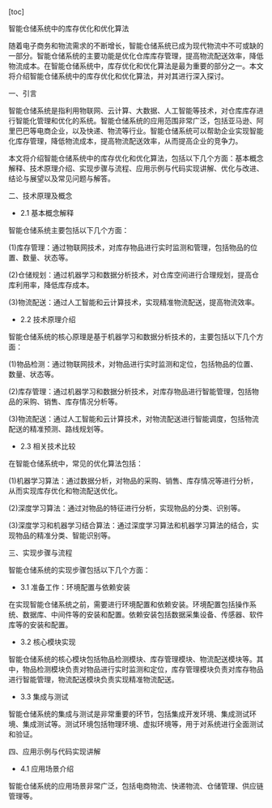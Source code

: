 
[toc]                    
                
                
智能仓储系统中的库存优化和优化算法

随着电子商务和物流需求的不断增长，智能仓储系统已成为现代物流中不可或缺的一部分。智能仓储系统的主要功能是优化仓库库存管理，提高物流配送效率，降低物流成本。在智能仓储系统中，库存优化和优化算法是最为重要的部分之一。本文将介绍智能仓储系统中的库存优化和优化算法，并对其进行深入探讨。

一、引言

智能仓储系统是指利用物联网、云计算、大数据、人工智能等技术，对仓库库存进行智能化管理和优化的系统。智能仓储系统的应用范围非常广泛，包括亚马逊、阿里巴巴等电商企业，以及快递、物流等行业。智能仓储系统可以帮助企业实现智能化库存管理，降低物流成本，提高物流配送效率，从而提高企业的竞争力。

本文将介绍智能仓储系统中的库存优化和优化算法，包括以下几个方面：基本概念解释、技术原理介绍、实现步骤与流程、应用示例与代码实现讲解、优化与改进、结论与展望以及常见问题与解答。

二、技术原理及概念

- 2.1 基本概念解释

智能仓储系统主要包括以下几个方面：

(1)库存管理：通过物联网技术，对库存物品进行实时监测和管理，包括物品的位置、数量、状态等。

(2)仓储规划：通过机器学习和数据分析技术，对仓库空间进行合理规划，提高仓库利用率，降低库存成本。

(3)物流配送：通过人工智能和云计算技术，实现精准物流配送，提高物流效率。

- 2.2 技术原理介绍

智能仓储系统的核心原理是基于机器学习和数据分析技术的，主要包括以下几个方面：

(1)物品检测：通过物联网技术，对物品进行实时监测和定位，包括物品的位置、数量、状态等。

(2)库存管理：通过机器学习和数据分析技术，对库存物品进行智能管理，包括物品的采购、销售、库存情况分析等。

(3)物流配送：通过人工智能和云计算技术，对物流配送进行智能调度，包括物流配送的精准预测、路线规划等。

- 2.3 相关技术比较

在智能仓储系统中，常见的优化算法包括：

(1)机器学习算法：通过数据分析，对物品的采购、销售、库存情况等进行分析，从而实现库存优化和物流配送优化。

(2)深度学习算法：通过对物品的特征进行分析，实现物品的分类、识别等。

(3)深度学习和机器学习结合算法：通过深度学习算法和机器学习算法的结合，实现物品的精准分类、智能识别等。

三、实现步骤与流程

智能仓储系统的实现步骤包括以下几个方面：

- 3.1 准备工作：环境配置与依赖安装

在实现智能仓储系统之前，需要进行环境配置和依赖安装。环境配置包括操作系统、数据库、中间件等的安装和配置。依赖安装包括数据采集设备、传感器、软件库等的安装和配置。

- 3.2 核心模块实现

智能仓储系统的核心模块包括物品检测模块、库存管理模块、物流配送模块等。其中，物品检测模块负责对物品进行实时监测和定位，库存管理模块负责对库存物品进行智能管理，物流配送模块负责实现精准物流配送。

- 3.3 集成与测试

智能仓储系统的集成与测试是非常重要的环节，包括集成开发环境、集成测试环境、集成测试等。测试环境包括物理环境、虚拟环境等，用于对系统进行全面测试和验证。

四、应用示例与代码实现讲解

- 4.1 应用场景介绍

智能仓储系统的应用场景非常广泛，包括电商物流、快递物流、仓储管理、供应链管理等。

